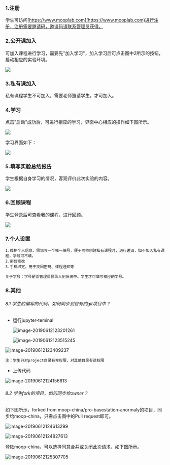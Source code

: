 ### 1.注册

学生可访问[https://www.mooplab.com](https://www.mooplab.com)进行注册，注册需要邀请码，邀请码请联系管理员获得。



### 2.公开课加入

可加入课程进行学习，需要先"加入学习"，加入学习后可点击图中2所示的按钮，启动相应的实验环境。

![](./assets/join.png)



### 3.私有课加入

私有课程学生不可加入，需要老师邀请学生，才可加入。



### 4.学习

点击"启动"成功后，可进行相应的学习，界面中心相应的操作如下图所示。

![](./assets/study.png)

学习界面如下：

![](./assets/studying.png)



### 5.填写实验总结报告

学生根据自身学习的情况，客观评价此次实验的内容。

![](./assets/report.png)



### 6.回顾课程

学生登录后可查看我的课程，进行回顾。

![](./assets/my.png)



###  7.个人设置

```
1.维护个人信息，需填写一个唯一编号，便于老师创建私有课程时，进行邀请，如不加入私有课程，学号可不填。
2.密码修改
3.手机绑定，用于找回密码、课程通知等
```

```
关于学号：学号是需管理员预录入到系统中。学生才可填写相应的学号。
```



### 8.其他

###### 8.1 学生的编写的代码，如何同步到自有的git项目中？

- 运行jupyter-teminal

  ![image-20190612123201261](./assets/terminal1.png)

  ![image-20190612123515245](./assets/teminal1.1.png)

![image-20190612123409237](./assets/terminal2.png)

```
注：学生只对project目录有写权限，对其他目录有读权限
```

- 上传代码

![image-20190612124156813](./assets/push.png)



###### 8.2 学生fork的项目，如何同步给owner？

如下图所示，forked from moop-china/pro-basestation-anormaly的项目，同步给moop-china，只需点击图中的Pull request即可。

![image-20190612124613299](./assets/pull.png)

![image-20190612124827613](./assets/pull2.png)



登陆moop-china，可以选择同意合并或关闭此次请求，如下图所示。

![image-20190612125307705](./assets/merge.png)